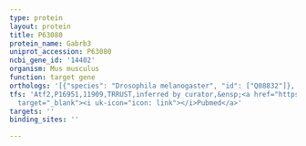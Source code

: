 ```yaml
---
type: protein
layout: protein
title: P63080
protein_name: Gabrb3
uniprot_accession: P63080
ncbi_gene_id: '14402'
organism: Mus musculus
function: target gene
orthologs: '[{"species": "Drosophila melanogaster", "id": ["Q08832"]}, {"species": "Homo sapiens", "id": ["F5H7N0"]}, {"species": "Rattus norvegicus", "id": ["A0A0G2K0J9"]}]'
tfs: 'Atf2,P16951,11909,TRRUST,inferred by curator,&ensp;<a href="https://www.ncbi.nlm.nih.gov/pubmed/?term=29087512%5Buid%5D+OR+8703044%5Buid%5D"
  target="_blank"><i uk-icon="icon: link"></i>Pubmed</a>'
targets: ''
binding_sites: ''

---
```

